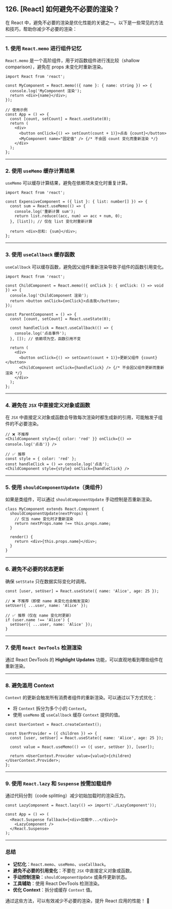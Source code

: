 ## 126. [React] 如何避免不必要的渲染？

在 React 中，避免不必要的渲染是优化性能的关键之一。以下是一些常见的方法和技巧，帮助你减少不必要的渲染：

---

### 1. **使用 `React.memo` 进行组件记忆**
`React.memo` 是一个高阶组件，用于对函数组件进行浅比较（shallow comparison），避免在 props 未变化时重新渲染。

```tsx
import React from 'react';

const MyComponent = React.memo(({ name }: { name: string }) => {
  console.log('MyComponent 渲染');
  return <div>{name}</div>;
});

// 使用示例
const App = () => {
  const [count, setCount] = React.useState(0);
  return (
    <div>
      <button onClick={() => setCount(count + 1)}>点击 {count}</button>
      <MyComponent name="固定值" /> {/* 不会因 count 变化而重新渲染 */}
    </div>
  );
};
```

---

### 2. **使用 `useMemo` 缓存计算结果**
`useMemo` 可以缓存计算结果，避免在依赖项未变化时重复计算。

```tsx
import React from 'react';

const ExpensiveComponent = ({ list }: { list: number[] }) => {
  const sum = React.useMemo(() => {
    console.log('重新计算 sum');
    return list.reduce((acc, num) => acc + num, 0);
  }, [list]); // 仅在 list 变化时重新计算

  return <div>总和: {sum}</div>;
};
```

---

### 3. **使用 `useCallback` 缓存函数**
`useCallback` 可以缓存函数，避免因父组件重新渲染导致子组件的函数引用变化。

```tsx
import React from 'react';

const ChildComponent = React.memo(({ onClick }: { onClick: () => void }) => {
  console.log('ChildComponent 渲染');
  return <button onClick={onClick}>点击我</button>;
});

const ParentComponent = () => {
  const [count, setCount] = React.useState(0);

  const handleClick = React.useCallback(() => {
    console.log('点击事件');
  }, []); // 依赖项为空，函数引用不变

  return (
    <div>
      <button onClick={() => setCount(count + 1)}>更新父组件 {count}</button>
      <ChildComponent onClick={handleClick} /> {/* 不会因父组件更新而重新渲染 */}
    </div>
  );
};
```

---

### 4. **避免在 `JSX` 中直接定义对象或函数**
在 `JSX` 中直接定义对象或函数会导致每次渲染时都生成新的引用，可能触发子组件的不必要渲染。

```tsx
// ❌ 不推荐
<ChildComponent style={{ color: 'red' }} onClick={() => console.log('点击')} />

// ✅ 推荐
const style = { color: 'red' };
const handleClick = () => console.log('点击');
<ChildComponent style={style} onClick={handleClick} />
```

---

### 5. **使用 `shouldComponentUpdate`（类组件）**
如果是类组件，可以通过 `shouldComponentUpdate` 手动控制是否重新渲染。

```tsx
class MyComponent extends React.Component {
  shouldComponentUpdate(nextProps) {
    // 仅当 name 变化时才重新渲染
    return nextProps.name !== this.props.name;
  }

  render() {
    return <div>{this.props.name}</div>;
  }
}
```

---

### 6. **避免不必要的状态更新**
确保 `setState` 只在数据实际变化时调用。

```tsx
const [user, setUser] = React.useState({ name: 'Alice', age: 25 });

// ❌ 不推荐（即使 name 未变化也会触发渲染）
setUser({ ...user, name: 'Alice' });

// ✅ 推荐（仅在 name 变化时更新）
if (user.name !== 'Alice') {
  setUser({ ...user, name: 'Alice' });
}
```

---

### 7. **使用 `React DevTools` 检测渲染**
通过 React DevTools 的 **Highlight Updates** 功能，可以直观地看到哪些组件在重新渲染。

---

### 8. **避免滥用 Context**
`Context` 的更新会触发所有消费者组件的重新渲染。可以通过以下方式优化：
- 将 `Context` 拆分为多个小的 `Context`。
- 使用 `useMemo` 或 `useCallback` 缓存 `Context` 提供的值。

```tsx
const UserContext = React.createContext();

const UserProvider = ({ children }) => {
  const [user, setUser] = React.useState({ name: 'Alice', age: 25 });

  const value = React.useMemo(() => ({ user, setUser }), [user]);

  return <UserContext.Provider value={value}>{children}</UserContext.Provider>;
};
```

---

### 9. **使用 `React.lazy` 和 `Suspense` 按需加载组件**
通过代码分割（code splitting）减少初始加载时的渲染压力。

```tsx
const LazyComponent = React.lazy(() => import('./LazyComponent'));

const App = () => (
  <React.Suspense fallback={<div>加载中...</div>}>
    <LazyComponent />
  </React.Suspense>
);
```

---

### 总结
- **记忆化**：`React.memo`、`useMemo`、`useCallback`。
- **避免不必要的引用变化**：不要在 `JSX` 中直接定义对象或函数。
- **手动控制渲染**：`shouldComponentUpdate` 或条件更新状态。
- **工具辅助**：使用 React DevTools 检测渲染。
- **优化 Context**：拆分或缓存 `Context` 值。

通过这些方法，可以有效减少不必要的渲染，提升 React 应用的性能！ 🚀